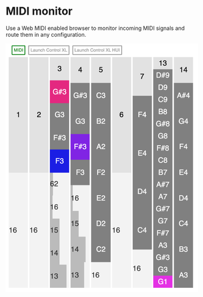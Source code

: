 # MIDI monitor

Use a Web MIDI enabled browser to monitor incoming MIDI signals and route them in any configuration.

![](screencapture-chromatone-center-apps-web-audio-components-2019-11-21-20_18_36.png)
